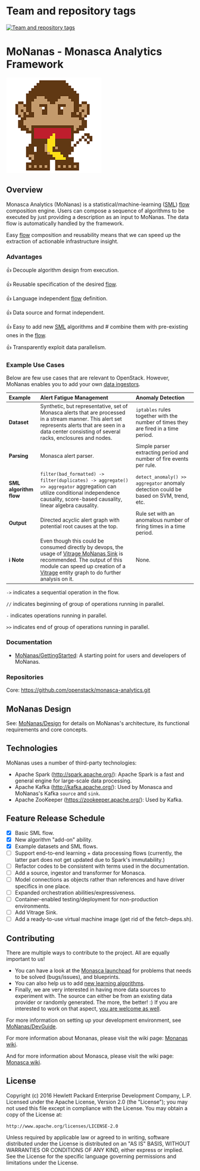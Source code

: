 Team and repository tags
========================

[![Team and repository tags](http://governance.openstack.org/badges/monasca-analytics.svg)](http://governance.openstack.org/reference/tags/index.html)

<!-- Change things from this point on -->

# MoNanas - Monasca Analytics Framework

![MoNanas Logo](doc/images/monanas-logo.png)

## Overview

Monasca Analytics (MoNanas) is a statistical/machine-learning
([SML](doc/design.md#sml)) [flow](doc/design.md#flow) composition
engine. Users can compose a sequence of algorithms to be executed by just
providing a description as an input to MoNanas. The data flow is automatically
handled by the framework.

Easy [flow](doc/design.md#flow) composition and reusability means that
we can speed up the extraction of actionable infrastructure insight.

### Advantages
:thumbsup: Decouple algorithm design from execution.

:thumbsup: Reusable specification of the desired
[flow](doc/design.md#flow).

:thumbsup: Language independent [flow](doc/design.md#flow) definition.

:thumbsup: Data source and format independent.

:thumbsup: Easy to add new [SML](doc/design.md#sml) algorithms and #
combine them with pre-existing ones in the [flow](doc/design.md#flow).

:thumbsup: Transparently exploit data parallelism.

### Example Use Cases
Below are few use cases that are relevant to OpenStack. However, MoNanas
enables you to add your own [data ingestors](doc/dev_guide.md#ingestors).

| Example                       | Alert Fatigue Management | Anomaly Detection |
|:------------------------------|:-------------------------|:------------------|
| **Dataset**                   | Synthetic, but representative, set of Monasca alerts that are processed in a stream manner. This alert set represents alerts that are seen in a data center consisting of several racks, enclosures and nodes. | `iptables` rules together with the number of times they are fired in a time period. |
| **Parsing**                   | Monasca alert parser. | Simple parser extracting period and number of fire events per rule. |
| **SML algorithm flow**        | `filter(bad_formatted) -> filter(duplicates) -> aggregate() >> aggregator` aggregation can utilize conditional independence causality, score-based causality, linear algebra causality. | `detect_anomaly() >> aggregator` anomaly detection could be based on SVM, trend, etc. |
| **Output**                    | Directed acyclic alert graph with potential root causes at the top. | Rule set with an anomalous number of firing times in a time period. |
| **:information_source: Note** | Even though this could be consumed directly by devops, the usage of  [Vitrage MoNanas Sink](doc/getting_started.md#vitrage_sink) is recommended. The output of this module can speed up creation of a [Vitrage](https://wiki.openstack.org/wiki/Vitrage) entity graph to do further analysis on it. | None. |

`->` indicates a sequential operation in the flow.

`//` indicates beginning of group of operations running in parallel.

`-` indicates operations running in parallel.

`>>` indicates end of group of operations running in parallel.

### Documentation
* [MoNanas/GettingStarted](doc/getting_started.md): A starting point for users
and developers of MoNanas.

### Repositories
Core: https://github.com/openstack/monasca-analytics.git

## MoNanas Design
See: [MoNanas/Design](doc/design.md) for details on MoNanas's architecture,
its functional requirements and core concepts.

## Technologies
MoNanas uses a number of third-party technologies:
* Apache Spark (http://spark.apache.org/): Apache Spark is a fast and general
engine for large-scale data processing.
* Apache Kafka (http://kafka.apache.org/): Used by Monasca and MoNanas's Kafka
`source` and `sink`.
* Apache ZooKeeper (https://zookeeper.apache.org/): Used by Kafka.

## Feature Release Schedule
- [x] Basic SML flow.
- [x] New algorithm "add-on" ability.
- [x] Example datasets and SML flows.
- [ ] Support end-to-end learning + data processing flows (currently, the latter part does not get updated due to Spark's immutability.)
- [ ] Refactor codes to be consistent with terms used in the documentation.
- [ ] Add a source, ingestor and transformer for Monasca.
- [ ] Model connections as objects rather than references and have driver specifics in one place.
- [ ] Expanded orchestration abilities/expressiveness.
- [ ] Container-enabled testing/deployment for non-production environments.
- [ ] Add Vitrage Sink.
- [ ] Add a ready-to-use virtual machine image (get rid of the fetch-deps.sh).

## Contributing
There are multiple ways to contribute to the project. All are equally important
to us!
* You can have a look at the
[Monasca launchpad](https://launchpad.net/monasca) for problems that
needs to be solved (bugs/issues), and blueprints.
* You can also help us to add
[new learning algorithms](doc/dev_guide.md#add_new_algorithms).
* Finally, we are very interested in having more data sources to experiment
with. The source can either be from an existing data provider or randomly
generated. The more, the better! :) If you are interested to work on that
aspect, [you are welcome as well](doc/dev_guide.md#add_new_sources).

For more information on setting up your development environment, see
[MoNanas/DevGuide](doc/dev_guide.md).

For more information about Monanas, please visit the wiki page:
[Monanas wiki](https://wiki.openstack.org/wiki/Monasca/Analytics).

And for more information about Monasca, please visit the wiki page:
[Monasca wiki](https://wiki.openstack.org/wiki/Monasca).

## License
Copyright (c) 2016 Hewlett Packard Enterprise Development Company, L.P.
Licensed under the Apache License, Version 2.0 (the "License"); you may not
used this file except in compliance with the License. You may obtain a copy of
the License at:
```
http://www.apache.org/licenses/LICENSE-2.0
```
Unless required by applicable law or agreed to in writing, software
distributed under the License is distributed on an "AS IS" BASIS, WITHOUT
WARRANTIES OR CONDITIONS OF ANY KIND, either express or implied. See the
License for the specific language governing permissions and limitations under
the License.
